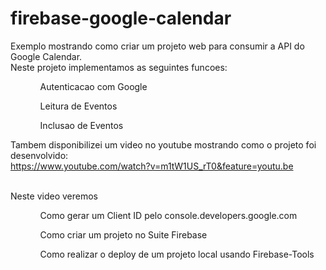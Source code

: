 # firebase-google-calendar
Exemplo mostrando como criar um projeto web para consumir a API do Google Calendar. <br>
Neste projeto implementamos as seguintes funcoes:
<ul>
  <ol>Autenticacao com Google</ol>
  <ol>Leitura de Eventos</ol>
  <ol>Inclusao de Eventos</ol>
</ul>  

Tambem disponibilizei um video no youtube mostrando como o projeto foi desenvolvido: <br>
https://www.youtube.com/watch?v=m1tW1US_rT0&feature=youtu.be <br><br>

Neste video veremos
<ul>
  <ol>Como gerar um Client ID pelo console.developers.google.com</ol>
  <ol>Como criar um projeto no Suite Firebase</ol>
  <ol>Como realizar o deploy de um projeto local usando Firebase-Tools</ol>
</ul>  
